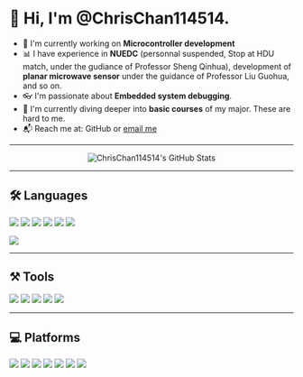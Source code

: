 # 👋 Hi, I'm @ChrisChan114514.

- 🚀 I'm currently working on **Microcontroller development**
- 📊 I have experience in **NUEDC** (personnal suspended, Stop at HDU match, under the gudiance of Professor Sheng Qinhua), development of **planar microwave sensor** under the guidance of Professor Liu Guohua, and so on.
- 👓 I'm passionate about **Embedded system debugging**.
- 🤖 I'm currently diving deeper into **basic courses** of my major. These are hard to me.
- 📬 Reach me at: GitHub or [email me](mailto:23040447@hdu.edu.cn)

---

<p align="center">
  <img src="https://github-readme-stats.vercel.app/api?username=ChrisChan114514&show_icons=true&theme=dracula" alt="ChrisChan114514's GitHub Stats" />
</p>

---

## 🛠️ Languages

<p>
  <img src="https://img.shields.io/badge/-C-00599C?logo=c&logoColor=white" />
  <img src="https://img.shields.io/badge/-Verilog-1485CC?logo=verilog&logoColor=white" />
  <img src="https://img.shields.io/badge/-LaTeX-008080?logo=latex&logoColor=white" />
  <img src="https://img.shields.io/badge/-Python-3776AB?logo=python&logoColor=white" />
  <img src="https://img.shields.io/badge/-Markdown-000000?logo=markdown&logoColor=white" />
  <img src="https://img.shields.io/badge/-Matlab-0076A8?logo=mathworks&logoColor=white" />
</p>

<p>
  <img src="https://github-readme-stats.vercel.app/api/top-langs/?username=ChrisChan114514&layout=compact" />
</p>

---

## ⚒️ Tools

<p>
  <img src="https://img.shields.io/badge/-VS%20Code-007ACC?logo=visualstudiocode&logoColor=white" />
  <img src="https://img.shields.io/badge/-Keil-00A3E0?logo=keil&logoColor=white" />
  <img src="https://img.shields.io/badge/-Quartus-232F3E?logo=intel&logoColor=white" />
  <img src="https://img.shields.io/badge/-Git-F05032?logo=git&logoColor=white" />
  <img src="https://img.shields.io/badge/-Anaconda-44A833?logo=anaconda&logoColor=white" />
</p>

---

## 💻 Platforms

<p>
  <img src="https://img.shields.io/badge/-Windows%2011-0078D4?logo=windows11&logoColor=white" />
  <img src="https://img.shields.io/badge/-STM32-03234B?logo=stmicroelectronics&logoColor=white" />
  <img src="https://img.shields.io/badge/-STC51-6E4C13?logo=stc&logoColor=white" />
  <img src="https://img.shields.io/badge/-FPGA-0094CE?logo=intel&logoColor=white" />
  <img src="https://img.shields.io/badge/-Linux-FCC624?logo=linux&logoColor=black" />
  <img src="https://img.shields.io/badge/-Ubuntu-E95420?logo=ubuntu&logoColor=white" />
  <img src="https://img.shields.io/badge/-Raspberry%20Pi-A22846?logo=raspberrypi&logoColor=white" />
</p>
